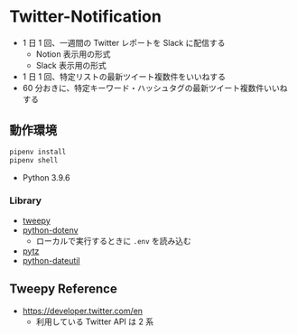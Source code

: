 # Twitter-Notification

- 1 日 1 回、一週間の Twitter レポートを Slack に配信する
  - Notion 表示用の形式
  - Slack 表示用の形式
- 1 日 1 回、特定リストの最新ツイート複数件をいいねする
- 60 分おきに、特定キーワード・ハッシュタグの最新ツイート複数件いいねする

## 動作環境

```sh
pipenv install
pipenv shell
```

- Python 3.9.6

### Library

- [tweepy](https://github.com/tweepy/tweepy)
- [python-dotenv](https://github.com/theskumar/python-dotenv)
  - ローカルで実行するときに `.env` を読み込む
- [pytz](https://github.com/stub42/pytz)
- [python-dateutil](https://github.com/dateutil/dateutil)

## Tweepy Reference

- https://developer.twitter.com/en
  - 利用している Twitter API は 2 系
